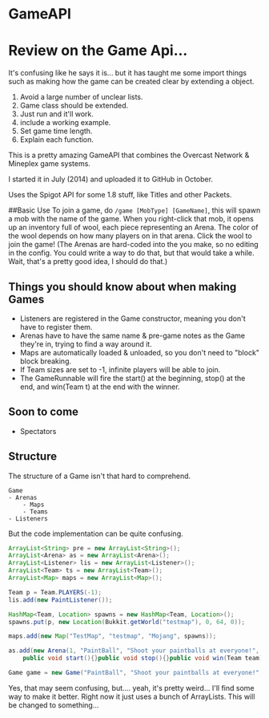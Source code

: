 # GameAPI
# Review on the Game Api...
It's confusing like he says it is... but it has taught me some import things such as making how the game can be created clear by extending a object.

1. Avoid a large number of unclear lists.
2. Game class should be extended.
3. Just run and it'll work.
4. include a working example.
5. Set game time length.
6. Explain each function.

This is a pretty amazing GameAPI that combines the Overcast Network & Mineplex game systems.

I started it in July (2014) and uploaded it to GitHub in October.

Uses the Spigot API for some 1.8 stuff, like Titles and other Packets.

##Basic Use
To join a game, do `/game [MobType] [GameName]`, this will spawn a mob with the name of the game. When you right-click that mob, it opens up an inventory full of wool, each piece representing an Arena. The color of the wool depends on how many players on in that arena. Click the wool to join the game! (The Arenas are hard-coded into the you make, so no editing in the config. You could write a way to do that, but that would take a while. Wait, that's a pretty good idea, I should do that.)

## Things you should know about when making Games
- Listeners are registered in the Game constructor, meaning you don't have to register them.
- Arenas have to have the same name & pre-game notes as the Game they're in, trying to find a way around it.
- Maps are automatically loaded & unloaded, so you don't need to "block" block breaking.
- If Team sizes are set to -1, infinite players will be able to join.
- The GameRunnable will fire the start() at the beginning, stop() at the end, and win(Team t) at the end with the winner.

## Soon to come
- Spectators

## Structure
The structure of a Game isn't that hard to comprehend.
```
Game
- Arenas
    - Maps
    - Teams
- Listeners
```

But the code implementation can be quite confusing.
```java
ArrayList<String> pre = new ArrayList<String>();
ArrayList<Arena> as = new ArrayList<Arena>();
ArrayList<Listener> lis = new ArrayList<Listener>();
ArrayList<Team> ts = new ArrayList<Team>();
ArrayList<Map> maps = new ArrayList<Map>();

Team p = Team.PLAYERS(-1);
lis.add(new PaintListener());

HashMap<Team, Location> spawns = new HashMap<Team, Location>();
spawns.put(p, new Location(Bukkit.getWorld("testmap"), 0, 64, 0));

maps.add(new Map("TestMap", "testmap", "Mojang", spawns));

as.add(new Arena(1, "PaintBall", "Shoot your paintballs at everyone!", pre, ts, maps, new GameRunnable(){
	public void start(){}public void stop(){}public void win(Team team){}}));

Game game = new Game("PaintBall", "Shoot your paintballs at everyone!", pre, as, lis);

```
Yes, that may seem confusing, but.... yeah, it's pretty weird... I'll find some way to make it better. Right now it just uses a bunch of ArrayLists. This will be changed to something...
